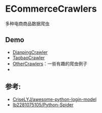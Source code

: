 # ECommerceCrawlers
多种电商商品数据爬虫

## Demo
- [DianpingCrawler](https://github.com/DropsDevopsOrg/ECommerceCrawlers/tree/master/DianpingCrawler)
- [TaobaoCrawler](https://github.com/DropsDevopsOrg/ECommerceCrawlers/tree/master/TaobaoCrawler)
- [OtherCrawlers](https://github.com/DropsDevopsOrg/ECommerceCrawlers/tree/master/OthertCrawler)：一些有趣的爬虫例子
- 
## 参考:

- [CriseLYJ/awesome-python-login-model](https://github.com/CriseLYJ/awesome-python-login-model)
- [lb2281075105/Python-Spider](https://github.com/lb2281075105/Python-Spider)
